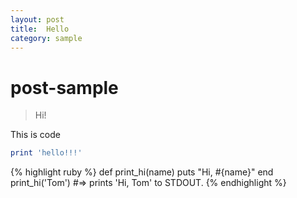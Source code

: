 ```yaml
---
layout: post
title:  Hello
category: sample
---
```

# post-sample
> Hi!

This is code
```ruby
print 'hello!!!'
```
{% highlight ruby %}
def print_hi(name)
  puts "Hi, #{name}"
end
print_hi('Tom')
#=> prints 'Hi, Tom' to STDOUT.
{% endhighlight %}
